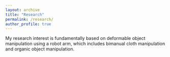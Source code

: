 ```yaml
---
layout: archive
title: "Research"
permalink: /research/
author_profile: true
---
```


My research interest is fundamentally based on deformable object manipulation using a robot arm, which includes bimanual cloth manipulation and organic object manipulation.
